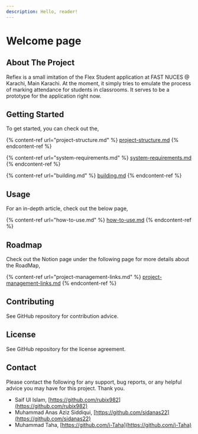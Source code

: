 ```yaml
---
description: Hello, reader!
---
```


# Welcome page

## About The Project

Reflex is a small imitation of the Flex Student application at FAST NUCES @ Karachi, Main Karachi. At the moment, it simply tries to emulate the process of marking attendance for students in classrooms. It serves to be a prototype for the application right now.

## Getting Started

To get started, you can check out the,

{% content-ref url="project-structure.md" %}
[project-structure.md](project-structure.md)
{% endcontent-ref %}

{% content-ref url="system-requirements.md" %}
[system-requirements.md](system-requirements.md)
{% endcontent-ref %}

{% content-ref url="building.md" %}
[building.md](building.md)
{% endcontent-ref %}

## Usage

For an in-depth article, check out the below page,

{% content-ref url="how-to-use.md" %}
[how-to-use.md](how-to-use.md)
{% endcontent-ref %}

## Roadmap

Check out the Notion page under the following page for more details about the RoadMap,

{% content-ref url="project-management-links.md" %}
[project-management-links.md](project-management-links.md)
{% endcontent-ref %}

## Contributing

See GitHub repository for contribution advice.

## License

See GitHub repository for the license agreement.

## Contact

Please contact the following for any support, bug reports, or any helpful advice you may have for this project. Thank you.

* Saif Ul Islam, [https://github.com/rubix982](https://github.com/rubix982)
* Muhammad Anas Aziz Siddiqui, [https://github.com/sidanas22](https://github.com/sidanas22)
* Muhammad Taha, [https://github.com/i-Taha](https://github.com/i-Taha)
